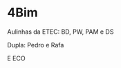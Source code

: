 # 4Bim
Aulinhas da ETEC: BD, PW, PAM e DS

Dupla: Pedro e Rafa
































































E ECO
